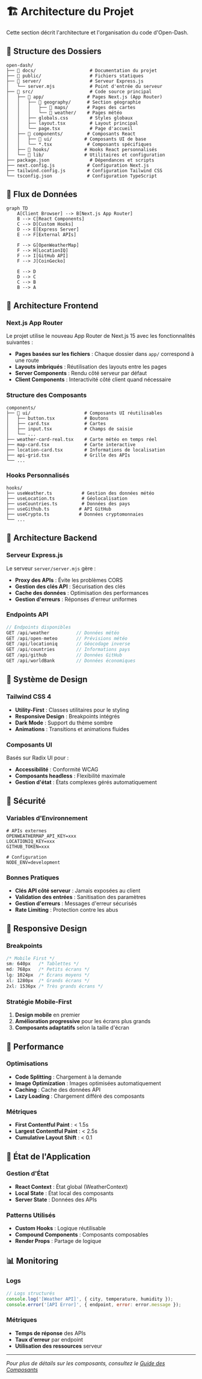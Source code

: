# 🏗️ Architecture du Projet

Cette section décrit l'architecture et l'organisation du code d'Open-Dash.

## 📁 Structure des Dossiers

```
open-dash/
├── 📁 docs/                    # Documentation du projet
├── 📁 public/                  # Fichiers statiques
├── 📁 server/                  # Serveur Express.js
│   └── server.mjs             # Point d'entrée du serveur
├── 📁 src/                     # Code source principal
│   ├── 📁 app/                # Pages Next.js (App Router)
│   │   ├── 📁 geography/      # Section géographie
│   │   │   ├── 📁 maps/       # Pages des cartes
│   │   │   └── 📁 weather/    # Pages météo
│   │   ├── globals.css        # Styles globaux
│   │   ├── layout.tsx         # Layout principal
│   │   └── page.tsx           # Page d'accueil
│   ├── 📁 components/         # Composants React
│   │   ├── 📁 ui/            # Composants UI de base
│   │   └── *.tsx             # Composants spécifiques
│   ├── 📁 hooks/             # Hooks React personnalisés
│   └── 📁 lib/               # Utilitaires et configuration
├── package.json               # Dépendances et scripts
├── next.config.js            # Configuration Next.js
├── tailwind.config.js        # Configuration Tailwind CSS
└── tsconfig.json             # Configuration TypeScript
```

## 🔄 Flux de Données

```mermaid
graph TD
    A[Client Browser] --> B[Next.js App Router]
    B --> C[React Components]
    C --> D[Custom Hooks]
    D --> E[Express Server]
    E --> F[External APIs]
    
    F --> G[OpenWeatherMap]
    F --> H[LocationIQ]
    F --> I[GitHub API]
    F --> J[CoinGecko]
    
    E --> D
    D --> C
    C --> B
    B --> A
```

## 🎯 Architecture Frontend

### Next.js App Router

Le projet utilise le nouveau App Router de Next.js 15 avec les fonctionnalités suivantes :

- **Pages basées sur les fichiers** : Chaque dossier dans `app/` correspond à une route
- **Layouts imbriqués** : Réutilisation des layouts entre les pages
- **Server Components** : Rendu côté serveur par défaut
- **Client Components** : Interactivité côté client quand nécessaire

### Structure des Composants

```
components/
├── 📁 ui/                    # Composants UI réutilisables
│   ├── button.tsx           # Boutons
│   ├── card.tsx             # Cartes
│   ├── input.tsx            # Champs de saisie
│   └── ...
├── weather-card-real.tsx    # Carte météo en temps réel
├── map-card.tsx             # Carte interactive
├── location-card.tsx        # Informations de localisation
├── api-grid.tsx             # Grille des APIs
└── ...
```

### Hooks Personnalisés

```
hooks/
├── useWeather.ts           # Gestion des données météo
├── useLocation.ts          # Géolocalisation
├── useCountries.ts         # Données des pays
├── useGithub.ts           # API GitHub
├── useCrypto.ts           # Données cryptomonnaies
└── ...
```

## 🔧 Architecture Backend

### Serveur Express.js

Le serveur `server/server.mjs` gère :

- **Proxy des APIs** : Évite les problèmes CORS
- **Gestion des clés API** : Sécurisation des clés
- **Cache des données** : Optimisation des performances
- **Gestion d'erreurs** : Réponses d'erreur uniformes

### Endpoints API

```javascript
// Endpoints disponibles
GET /api/weather          // Données météo
GET /api/open-meteo       // Prévisions météo
GET /api/locationiq       // Géocodage inverse
GET /api/countries        // Informations pays
GET /api/github           // Données GitHub
GET /api/worldBank        // Données économiques
```

## 🎨 Système de Design

### Tailwind CSS 4

- **Utility-First** : Classes utilitaires pour le styling
- **Responsive Design** : Breakpoints intégrés
- **Dark Mode** : Support du thème sombre
- **Animations** : Transitions et animations fluides

### Composants UI

Basés sur Radix UI pour :
- **Accessibilité** : Conformité WCAG
- **Composants headless** : Flexibilité maximale
- **Gestion d'état** : États complexes gérés automatiquement

## 🔐 Sécurité

### Variables d'Environnement

```env
# APIs externes
OPENWEATHERMAP_API_KEY=xxx
LOCATIONIQ_KEY=xxx
GITHUB_TOKEN=xxx

# Configuration
NODE_ENV=development
```

### Bonnes Pratiques

- **Clés API côté serveur** : Jamais exposées au client
- **Validation des entrées** : Sanitisation des paramètres
- **Gestion d'erreurs** : Messages d'erreur sécurisés
- **Rate Limiting** : Protection contre les abus

## 📱 Responsive Design

### Breakpoints

```css
/* Mobile First */
sm: 640px   /* Tablettes */
md: 768px   /* Petits écrans */
lg: 1024px  /* Écrans moyens */
xl: 1280px  /* Grands écrans */
2xl: 1536px /* Très grands écrans */
```

### Stratégie Mobile-First

1. **Design mobile** en premier
2. **Amélioration progressive** pour les écrans plus grands
3. **Composants adaptatifs** selon la taille d'écran

## 🚀 Performance

### Optimisations

- **Code Splitting** : Chargement à la demande
- **Image Optimization** : Images optimisées automatiquement
- **Caching** : Cache des données API
- **Lazy Loading** : Chargement différé des composants

### Métriques

- **First Contentful Paint** : < 1.5s
- **Largest Contentful Paint** : < 2.5s
- **Cumulative Layout Shift** : < 0.1

## 🔄 État de l'Application

### Gestion d'État

- **React Context** : État global (WeatherContext)
- **Local State** : État local des composants
- **Server State** : Données des APIs

### Patterns Utilisés

- **Custom Hooks** : Logique réutilisable
- **Compound Components** : Composants composables
- **Render Props** : Partage de logique

## 📊 Monitoring

### Logs

```javascript
// Logs structurés
console.log('[Weather API]', { city, temperature, humidity });
console.error('[API Error]', { endpoint, error: error.message });
```

### Métriques

- **Temps de réponse** des APIs
- **Taux d'erreur** par endpoint
- **Utilisation des ressources** serveur

---

*Pour plus de détails sur les composants, consultez le [Guide des Composants](./composants.md)* 